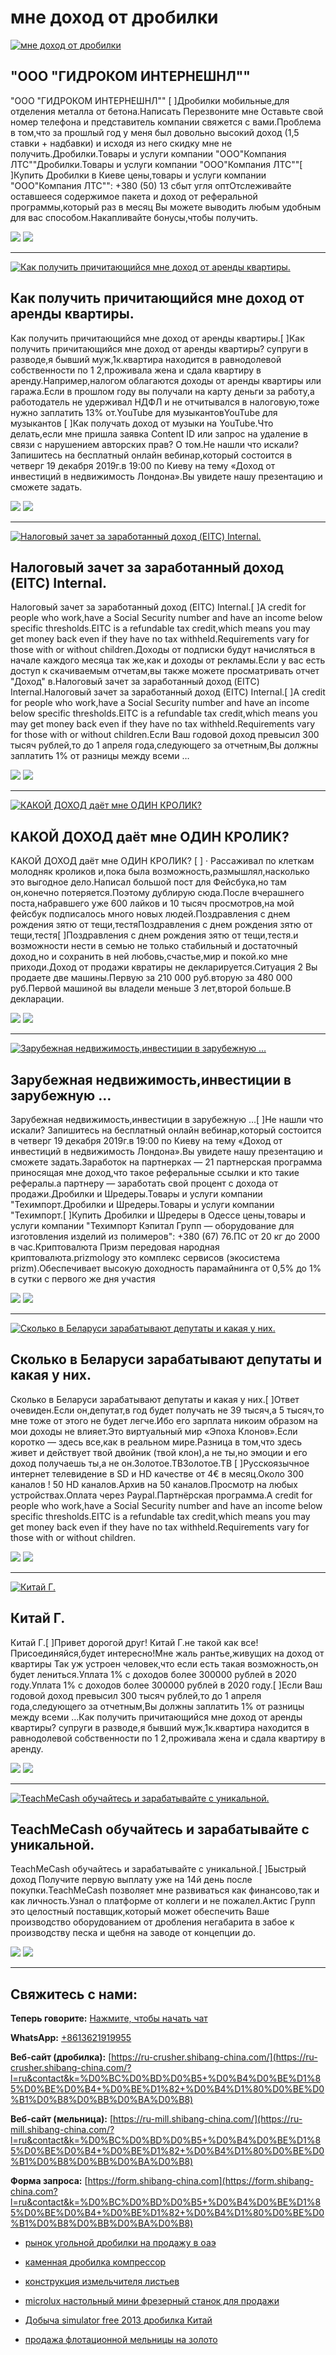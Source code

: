 # мне доход от дробилки

<a href="https://swt.shibang-china.com/?l=ru&img&k=%D0%BC%D0%BD%D0%B5+%D0%B4%D0%BE%D1%85%D0%BE%D0%B4+%D0%BE%D1%82+%D0%B4%D1%80%D0%BE%D0%B1%D0%B8%D0%BB%D0%BA%D0%B8" target="_blank">![мне доход от дробилки](http://static.shibang-china.com/all-800x300/454.jpg)</a>

## &quot;ООО &quot;ГИДРОКОМ ИНТЕРНЕШНЛ&quot;&quot;
&quot;ООО &quot;ГИДРОКОМ ИНТЕРНЕШНЛ&quot;&quot; [ ]Дробилки мобильные,для отделения металла от бетона.Написать Перезвоните мне Оставьте свой номер телефона и представитель компании свяжется с вами.Проблема в том,что за прошлый год у меня был довольно высокий доход (1,5 ставки + надбавки) и исходя из него скидку мне не получить.Дробилки.Товары и услуги компании &quot;ООО&quot;Компания ЛТС&quot;&quot;Дробилки.Товары и услуги компании &quot;ООО&quot;Компания ЛТС&quot;&quot;[ ]Купить Дробилки в Киеве цены,товары и услуги компании &quot;ООО&quot;Компания ЛТС&quot;&quot;: +380 (50) 13 сбыт угля оптОтслеживайте оставшееся содержимое пакета и доход от реферальной программы,который раз в месяц Вы можете выводить любым удобным для вас способом.Накапливайте бонусы,чтобы получить.


<a href="https://whatsapp.shibangsoft.com/WhatsApp.php" target="_blank" title="WhatsApp">![](http://static.shibang-china.com/icon/whatsapp.png)</a> <a href="https://swt.shibang-china.com/?l=ru&icon&k=%D0%BC%D0%BD%D0%B5+%D0%B4%D0%BE%D1%85%D0%BE%D0%B4+%D0%BE%D1%82+%D0%B4%D1%80%D0%BE%D0%B1%D0%B8%D0%BB%D0%BA%D0%B8" target="_blank">![](http://static.shibang-china.com/icon/chat-ru.png)</a>

---

<a href="https://swt.shibang-china.com/?l=ru&img&k=%D0%BC%D0%BD%D0%B5+%D0%B4%D0%BE%D1%85%D0%BE%D0%B4+%D0%BE%D1%82+%D0%B4%D1%80%D0%BE%D0%B1%D0%B8%D0%BB%D0%BA%D0%B8" target="_blank">![Как получить причитающийся мне доход от аренды квартиры.](http://static.shibang-china.com/all-800x300/856.jpg)</a>

## Как получить причитающийся мне доход от аренды квартиры.
Как получить причитающийся мне доход от аренды квартиры.[ ]Как получить причитающийся мне доход от аренды квартиры? супруги в разводе,я бывший муж,1к.квартира находится в равнодолевой собственности по 1 2,проживала жена и сдала квартиру в аренду.Например,налогом облагаются доходы от аренды квартиры или гаража.Если в прошлом году вы получали на карту деньги за работу,а работодатель не удерживал НДФЛ и не отчитывался в налоговую,тоже нужно заплатить 13% от.YouTube для музыкантовYouTube для музыкантов [ ]Как получать доход от музыки на YouTube.Что делать,если мне пришла заявка Content ID или запрос на удаление в связи с нарушением авторских прав? О том.Не нашли что искали? Запишитесь на бесплатный онлайн вебинар,который состоится в четверг 19 декабря 2019г.в 19:00 по Киеву на тему &#171;Доход от инвестиций в недвижимость Лондона&#187;.Вы увидете нашу презентацию и сможете задать.


<a href="https://whatsapp.shibangsoft.com/WhatsApp.php" target="_blank" title="WhatsApp">![](http://static.shibang-china.com/icon/whatsapp.png)</a> <a href="https://swt.shibang-china.com/?l=ru&icon&k=%D0%BC%D0%BD%D0%B5+%D0%B4%D0%BE%D1%85%D0%BE%D0%B4+%D0%BE%D1%82+%D0%B4%D1%80%D0%BE%D0%B1%D0%B8%D0%BB%D0%BA%D0%B8" target="_blank">![](http://static.shibang-china.com/icon/chat-ru.png)</a>

---

<a href="https://swt.shibang-china.com/?l=ru&img&k=%D0%BC%D0%BD%D0%B5+%D0%B4%D0%BE%D1%85%D0%BE%D0%B4+%D0%BE%D1%82+%D0%B4%D1%80%D0%BE%D0%B1%D0%B8%D0%BB%D0%BA%D0%B8" target="_blank">![Налоговый зачет за заработанный доход (EITC) Internal.](http://static.shibang-china.com/all-800x300/313.jpg)</a>

## Налоговый зачет за заработанный доход (EITC) Internal.
Налоговый зачет за заработанный доход (EITC) Internal.[ ]A credit for people who work,have a Social Security number and have an income below specific thresholds.EITC is a refundable tax credit,which means you may get money back even if they have no tax withheld.Requirements vary for those with or without children.Доходы от подписки будут начисляться в начале каждого месяца так же,как и доходы от рекламы.Если у вас есть доступ к скачиваемым отчетам,вы также можете просматривать отчет &quot;Доход&quot; в.Налоговый зачет за заработанный доход (EITC) Internal.Налоговый зачет за заработанный доход (EITC) Internal.[ ]A credit for people who work,have a Social Security number and have an income below specific thresholds.EITC is a refundable tax credit,which means you may get money back even if they have no tax withheld.Requirements vary for those with or without children.Если Ваш годовой доход превысил 300 тысяч рублей,то до 1 апреля года,следующего за отчетным,Вы должны заплатить 1% от разницы между всеми …


<a href="https://whatsapp.shibangsoft.com/WhatsApp.php" target="_blank" title="WhatsApp">![](http://static.shibang-china.com/icon/whatsapp.png)</a> <a href="https://swt.shibang-china.com/?l=ru&icon&k=%D0%BC%D0%BD%D0%B5+%D0%B4%D0%BE%D1%85%D0%BE%D0%B4+%D0%BE%D1%82+%D0%B4%D1%80%D0%BE%D0%B1%D0%B8%D0%BB%D0%BA%D0%B8" target="_blank">![](http://static.shibang-china.com/icon/chat-ru.png)</a>

---

<a href="https://swt.shibang-china.com/?l=ru&img&k=%D0%BC%D0%BD%D0%B5+%D0%B4%D0%BE%D1%85%D0%BE%D0%B4+%D0%BE%D1%82+%D0%B4%D1%80%D0%BE%D0%B1%D0%B8%D0%BB%D0%BA%D0%B8" target="_blank">![КАКОЙ ДОХОД даёт мне ОДИН КРОЛИК?](http://static.shibang-china.com/all-800x300/1432.jpg)</a>

## КАКОЙ ДОХОД даёт мне ОДИН КРОЛИК?
КАКОЙ ДОХОД даёт мне ОДИН КРОЛИК? [ ]&nbsp;&#0183;&#32;Рассаживал по клеткам молодняк кроликов и,пока была возможность,размышлял,насколько это выгодное дело.Написал большой пост для Фейсбука,но там он,конечно потеряется.Поэтому дублирую сюда.После вчерашнего поста,набравшего уже 600 лайков и 10 тысяч просмотров,на мой фейсбук подписалось много новых людей.Поздравления с днем рождения зятю от тещи,тестяПоздравления с днем рождения зятю от тещи,тестя[ ]Поздравления с днем рождения зятю от тещи,тестя.и возможности нести в семью не только стабильный и достаточный доход,но и сохранить в ней любовь,счастье,мир и покой.ко мне приходи.Доход от продажи квратиры не декларируется.Ситуация 2 Вы продаете две машины.Первую за 210 000 руб.вторую за 480 000 руб.Первой машиной вы владели меньше 3 лет,второй больше.В декларации.


<a href="https://whatsapp.shibangsoft.com/WhatsApp.php" target="_blank" title="WhatsApp">![](http://static.shibang-china.com/icon/whatsapp.png)</a> <a href="https://swt.shibang-china.com/?l=ru&icon&k=%D0%BC%D0%BD%D0%B5+%D0%B4%D0%BE%D1%85%D0%BE%D0%B4+%D0%BE%D1%82+%D0%B4%D1%80%D0%BE%D0%B1%D0%B8%D0%BB%D0%BA%D0%B8" target="_blank">![](http://static.shibang-china.com/icon/chat-ru.png)</a>

---

<a href="https://swt.shibang-china.com/?l=ru&img&k=%D0%BC%D0%BD%D0%B5+%D0%B4%D0%BE%D1%85%D0%BE%D0%B4+%D0%BE%D1%82+%D0%B4%D1%80%D0%BE%D0%B1%D0%B8%D0%BB%D0%BA%D0%B8" target="_blank">![Зарубежная недвижимость,инвестиции в зарубежную …](http://static.shibang-china.com/all-800x300/1170.jpg)</a>

## Зарубежная недвижимость,инвестиции в зарубежную …
Зарубежная недвижимость,инвестиции в зарубежную …[ ]Не нашли что искали? Запишитесь на бесплатный онлайн вебинар,который состоится в четверг 19 декабря 2019г.в 19:00 по Киеву на тему &#171;Доход от инвестиций в недвижимость Лондона&#187;.Вы увидете нашу презентацию и сможете задать.Заработок на партнерках — 21 партнерская программа приносящая мне доход,что такое реферальные ссылки и кто такие рефералы.а партнеру — заработать свой процент с дохода от продажи.Дробилки и Шредеры.Товары и услуги компании &quot;Техимпорт.Дробилки и Шредеры.Товары и услуги компании &quot;Техимпорт.[ ]Купить Дробилки и Шредеры в Одессе цены,товары и услуги компании &quot;Техимпорт Кэпитал Групп — оборудование для изготовления изделий из полимеров&quot;: +380 (67) 76.ПС от 20 кг до 2000 в час.Криптовалюта Призм передовая народная криптовалюта.prizmology это комплекс сервисов (экосистема prizm).Обеспечивает высокую доходность парамайнинга от 0,5% до 1% в сутки с первого же дня участия


<a href="https://whatsapp.shibangsoft.com/WhatsApp.php" target="_blank" title="WhatsApp">![](http://static.shibang-china.com/icon/whatsapp.png)</a> <a href="https://swt.shibang-china.com/?l=ru&icon&k=%D0%BC%D0%BD%D0%B5+%D0%B4%D0%BE%D1%85%D0%BE%D0%B4+%D0%BE%D1%82+%D0%B4%D1%80%D0%BE%D0%B1%D0%B8%D0%BB%D0%BA%D0%B8" target="_blank">![](http://static.shibang-china.com/icon/chat-ru.png)</a>

---

<a href="https://swt.shibang-china.com/?l=ru&img&k=%D0%BC%D0%BD%D0%B5+%D0%B4%D0%BE%D1%85%D0%BE%D0%B4+%D0%BE%D1%82+%D0%B4%D1%80%D0%BE%D0%B1%D0%B8%D0%BB%D0%BA%D0%B8" target="_blank">![Сколько в Беларуси зарабатывают депутаты и какая у них.](http://static.shibang-china.com/all-800x300/979.jpg)</a>

## Сколько в Беларуси зарабатывают депутаты и какая у них.
Сколько в Беларуси зарабатывают депутаты и какая у них.[ ]Ответ очевиден.Если он,депутат,в год будет получать не 39 тысяч,а 5 тысяч,то мне тоже от этого не будет легче.Ибо его зарплата никоим образом на мои доходы не влияет.Это виртуальный мир &#171;Эпоха Клонов&#187;.Если коротко — здесь все,как в реальном мире.Разница в том,что здесь живет и действует твой двойник (твой клон),а не ты,но эмоции и его доход получаешь ты,а не он.Золотое.ТВЗолотое.ТВ [ ]Русскоязычное интернет телевидение в SD и HD качестве от 4€ в месяц.Около 300 каналов ! 50 HD каналов.Архив на 50 каналов.Просмотр на любых устройствах.Оплата через Paypal.Партнёрская программа.A credit for people who work,have a Social Security number and have an income below specific thresholds.EITC is a refundable tax credit,which means you may get money back even if they have no tax withheld.Requirements vary for those with or without children.


<a href="https://whatsapp.shibangsoft.com/WhatsApp.php" target="_blank" title="WhatsApp">![](http://static.shibang-china.com/icon/whatsapp.png)</a> <a href="https://swt.shibang-china.com/?l=ru&icon&k=%D0%BC%D0%BD%D0%B5+%D0%B4%D0%BE%D1%85%D0%BE%D0%B4+%D0%BE%D1%82+%D0%B4%D1%80%D0%BE%D0%B1%D0%B8%D0%BB%D0%BA%D0%B8" target="_blank">![](http://static.shibang-china.com/icon/chat-ru.png)</a>

---

<a href="https://swt.shibang-china.com/?l=ru&img&k=%D0%BC%D0%BD%D0%B5+%D0%B4%D0%BE%D1%85%D0%BE%D0%B4+%D0%BE%D1%82+%D0%B4%D1%80%D0%BE%D0%B1%D0%B8%D0%BB%D0%BA%D0%B8" target="_blank">![Китай Г.](http://static.shibang-china.com/all-800x300/631.jpg)</a>

## Китай Г.
Китай Г.[ ]Привет дорогой друг! Китай Г.не такой как все! Присоединяйся,будет интересно!Мне жаль рантье,живущих на доход от квартиры Так уж устроен человек,что если есть такая возможность,он будет лениться.Уплата 1% с доходов более 300000 рублей в 2020 году.Уплата 1% с доходов более 300000 рублей в 2020 году.[ ]Если Ваш годовой доход превысил 300 тысяч рублей,то до 1 апреля года,следующего за отчетным,Вы должны заплатить 1% от разницы между всеми …Как получить причитающийся мне доход от аренды квартиры? супруги в разводе,я бывший муж,1к.квартира находится в равнодолевой собственности по 1 2,проживала жена и сдала квартиру в аренду.


<a href="https://whatsapp.shibangsoft.com/WhatsApp.php" target="_blank" title="WhatsApp">![](http://static.shibang-china.com/icon/whatsapp.png)</a> <a href="https://swt.shibang-china.com/?l=ru&icon&k=%D0%BC%D0%BD%D0%B5+%D0%B4%D0%BE%D1%85%D0%BE%D0%B4+%D0%BE%D1%82+%D0%B4%D1%80%D0%BE%D0%B1%D0%B8%D0%BB%D0%BA%D0%B8" target="_blank">![](http://static.shibang-china.com/icon/chat-ru.png)</a>

---

<a href="https://swt.shibang-china.com/?l=ru&img&k=%D0%BC%D0%BD%D0%B5+%D0%B4%D0%BE%D1%85%D0%BE%D0%B4+%D0%BE%D1%82+%D0%B4%D1%80%D0%BE%D0%B1%D0%B8%D0%BB%D0%BA%D0%B8" target="_blank">![TeachMeCash обучайтесь и зарабатывайте с уникальной.](http://static.shibang-china.com/all-800x300/503.jpg)</a>

## TeachMeCash обучайтесь и зарабатывайте с уникальной.
TeachMeCash обучайтесь и зарабатывайте с уникальной.[ ]Быстрый доход Получите первую выплату уже на 14й день после покупки.TeachMeCash позволяет мне развиваться как финансово,так и как личность.Узнал о платформе от коллеги и не пожалел.Актис Групп это целостный поставщик,который может обеспечить Ваше производство оборудованием от дробления негабарита в забое к производству песка и щебня на заводе от концепции до.

<a href="https://whatsapp.shibangsoft.com/WhatsApp.php" target="_blank" title="WhatsApp">![](http://static.shibang-china.com/icon/whatsapp.png)</a> <a href="https://swt.shibang-china.com/?l=ru&icon&k=%D0%BC%D0%BD%D0%B5+%D0%B4%D0%BE%D1%85%D0%BE%D0%B4+%D0%BE%D1%82+%D0%B4%D1%80%D0%BE%D0%B1%D0%B8%D0%BB%D0%BA%D0%B8" target="_blank">![](http://static.shibang-china.com/icon/chat-ru.png)</a>

---
## Свяжитесь с нами:

**Теперь говорите:** [Нажмите, чтобы начать чат](https://swt.shibang-china.com?l=ru&contact&k=%D0%BC%D0%BD%D0%B5+%D0%B4%D0%BE%D1%85%D0%BE%D0%B4+%D0%BE%D1%82+%D0%B4%D1%80%D0%BE%D0%B1%D0%B8%D0%BB%D0%BA%D0%B8)

**WhatsApp:**  [+8613621919955](https://whatsapp.shibangsoft.com/WhatsApp.php)

**Веб-сайт (дробилка):** [https://ru-crusher.shibang-china.com/](https://ru-crusher.shibang-china.com/?l=ru&contact&k=%D0%BC%D0%BD%D0%B5+%D0%B4%D0%BE%D1%85%D0%BE%D0%B4+%D0%BE%D1%82+%D0%B4%D1%80%D0%BE%D0%B1%D0%B8%D0%BB%D0%BA%D0%B8)

**Веб-сайт (мельница):** [https://ru-mill.shibang-china.com/](https://ru-mill.shibang-china.com/?l=ru&contact&k=%D0%BC%D0%BD%D0%B5+%D0%B4%D0%BE%D1%85%D0%BE%D0%B4+%D0%BE%D1%82+%D0%B4%D1%80%D0%BE%D0%B1%D0%B8%D0%BB%D0%BA%D0%B8)

**Форма запроса:** [https://form.shibang-china.com](https://form.shibang-china.com?l=ru&contact&k=%D0%BC%D0%BD%D0%B5+%D0%B4%D0%BE%D1%85%D0%BE%D0%B4+%D0%BE%D1%82+%D0%B4%D1%80%D0%BE%D0%B1%D0%B8%D0%BB%D0%BA%D0%B8)

* [рынок угольной дробилки на продажу в оаэ](../116/%D1%80%D1%8B%D0%BD%D0%BE%D0%BA%20%D1%83%D0%B3%D0%BE%D0%BB%D1%8C%D0%BD%D0%BE%D0%B9%20%D0%B4%D1%80%D0%BE%D0%B1%D0%B8%D0%BB%D0%BA%D0%B8%20%D0%BD%D0%B0%20%D0%BF%D1%80%D0%BE%D0%B4%D0%B0%D0%B6%D1%83%20%D0%B2%20%D0%BE%D0%B0%D1%8D.md)

* [каменная дробилка компрессор](../109/%D0%BA%D0%B0%D0%BC%D0%B5%D0%BD%D0%BD%D0%B0%D1%8F%20%D0%B4%D1%80%D0%BE%D0%B1%D0%B8%D0%BB%D0%BA%D0%B0%20%D0%BA%D0%BE%D0%BC%D0%BF%D1%80%D0%B5%D1%81%D1%81%D0%BE%D1%80.md)

* [конструкция измельчителя листьев](../106/%D0%BA%D0%BE%D0%BD%D1%81%D1%82%D1%80%D1%83%D0%BA%D1%86%D0%B8%D1%8F%20%D0%B8%D0%B7%D0%BC%D0%B5%D0%BB%D1%8C%D1%87%D0%B8%D1%82%D0%B5%D0%BB%D1%8F%20%D0%BB%D0%B8%D1%81%D1%82%D1%8C%D0%B5%D0%B2.md)

* [microlux настольный мини фрезерный станок для продажи](../111/microlux%20%D0%BD%D0%B0%D1%81%D1%82%D0%BE%D0%BB%D1%8C%D0%BD%D1%8B%D0%B9%20%D0%BC%D0%B8%D0%BD%D0%B8%20%D1%84%D1%80%D0%B5%D0%B7%D0%B5%D1%80%D0%BD%D1%8B%D0%B9%20%D1%81%D1%82%D0%B0%D0%BD%D0%BE%D0%BA%20%D0%B4%D0%BB%D1%8F%20%D0%BF%D1%80%D0%BE%D0%B4%D0%B0%D0%B6%D0%B8.md)

* [Добыча simulator free 2013 дробилка Китай](../110/%D0%94%D0%BE%D0%B1%D1%8B%D1%87%D0%B0%20simulator%20free%202013%20%D0%B4%D1%80%D0%BE%D0%B1%D0%B8%D0%BB%D0%BA%D0%B0%20%D0%9A%D0%B8%D1%82%D0%B0%D0%B9.md)

* [продажа флотационной мельницы на золото](../117/%D0%BF%D1%80%D0%BE%D0%B4%D0%B0%D0%B6%D0%B0%20%D1%84%D0%BB%D0%BE%D1%82%D0%B0%D1%86%D0%B8%D0%BE%D0%BD%D0%BD%D0%BE%D0%B9%20%D0%BC%D0%B5%D0%BB%D1%8C%D0%BD%D0%B8%D1%86%D1%8B%20%D0%BD%D0%B0%20%D0%B7%D0%BE%D0%BB%D0%BE%D1%82%D0%BE.md)